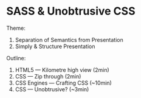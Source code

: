

# SASS & Unobtrusive CSS

Theme:
1. Separation of Semantics from Presentation
2. Simply & Structure Presentation

Outline:
1. HTML5 &mdash; Kilometre high view (2min)
2. CSS &mdash; Zip through (2min)
3. CSS Engines &mdash; Crafting CSS (~10min)
4. CSS &mdash; Unobtrusive? (~3min)
